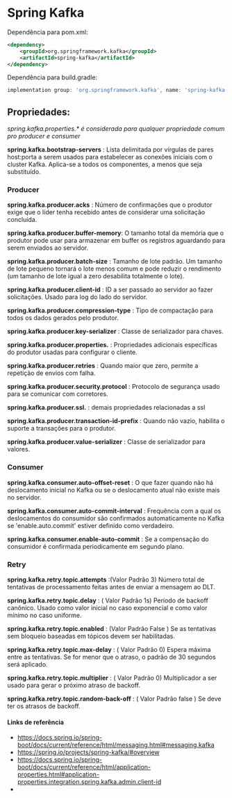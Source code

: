 # Spring Kafka

Dependência para pom.xml:
```xml
<dependency>
    <groupId>org.springframework.kafka</groupId>
    <artifactId>spring-kafka</artifactId>
</dependency>
```
Dependência para build.gradle:
```groovy
implementation group: 'org.springframework.kafka', name: 'spring-kafka', version: '2.9.0'
```

## Propriedades:

_spring.kafka.properties.* é considerada para qualquer propriedade comum pro producer e consumer_

**spring.kafka.bootstrap-servers** : Lista delimitada por vírgulas de pares host:porta a serem usados ​​para estabelecer as conexões iniciais com o cluster Kafka. Aplica-se a todos os componentes, a menos que seja substituído.

### Producer

**spring.kafka.producer.acks** : Número de confirmações que o produtor exige que o líder tenha recebido antes de considerar uma solicitação concluída.

**spring.kafka.producer.buffer-memory**: O tamanho total da memória que o produtor pode usar para armazenar em buffer os registros aguardando para serem enviados ao servidor.

**spring.kafka.producer.batch-size** : Tamanho de lote padrão. Um tamanho de lote pequeno tornará o lote menos comum e pode reduzir o rendimento (um tamanho de lote igual a zero desabilita totalmente o lote).

**spring.kafka.producer.client-id** : ID a ser passado ao servidor ao fazer solicitações. Usado para log do lado do servidor.

**spring.kafka.producer.compression-type** : Tipo de compactação para todos os dados gerados pelo produtor.

**spring.kafka.producer.key-serializer** : Classe de serializador para chaves.

**spring.kafka.producer.properties.** :  Propriedades adicionais específicas do produtor usadas para configurar o cliente.

**spring.kafka.producer.retries** : Quando maior que zero, permite a repetição de envios com falha.

**spring.kafka.producer.security.protocol** : Protocolo de segurança usado para se comunicar com corretores.

**spring.kafka.producer.ssl.** : demais propriedades relacionadas a ssl

**spring.kafka.producer.transaction-id-prefix** : Quando não vazio, habilita o suporte a transações para o produtor.

**spring.kafka.producer.value-serializer** : Classe de serializador para valores.

### Consumer

**spring.kafka.consumer.auto-offset-reset** : O que fazer quando não há deslocamento inicial no Kafka ou se o deslocamento atual não existe mais no servidor.

**spring.kafka.consumer.auto-commit-interval** : Frequência com a qual os deslocamentos do consumidor são confirmados automaticamente no Kafka se 'enable.auto.commit' estiver definido como verdadeiro.

**spring.kafka.consumer.enable-auto-commit** : Se a compensação do consumidor é confirmada periodicamente em segundo plano.


### Retry

**spring.kafka.retry.topic.attempts** :(Valor Padrão 3) Número total de tentativas de processamento feitas antes de enviar a mensagem ao DLT.

**spring.kafka.retry.topic.delay** : ( Valor Padrão 1s) Período de backoff canônico. Usado como valor inicial no caso exponencial e como valor mínimo no caso uniforme.

**spring.kafka.retry.topic.enabled** : (Valor Padrão False ) Se as tentativas sem bloqueio baseadas em tópicos devem ser habilitadas.

**spring.kafka.retry.topic.max-delay** : ( Valor Padrão 0) Espera máxima entre as tentativas. Se for menor que o atraso, o padrão de 30 segundos será aplicado.

**spring.kafka.retry.topic.multiplier** : ( Valor Padrão 0) Multiplicador a ser usado para gerar o próximo atraso de backoff.

**spring.kafka.retry.topic.random-back-off** : ( Valor Padrão false ) Se deve ter os atrasos de backoff.

#### Links de referência 

- https://docs.spring.io/spring-boot/docs/current/reference/html/messaging.html#messaging.kafka
- https://spring.io/projects/spring-kafka/#overview
- https://docs.spring.io/spring-boot/docs/current/reference/html/application-properties.html#application-properties.integration.spring.kafka.admin.client-id
- 